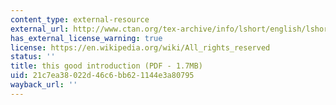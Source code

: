 ```yaml
---
content_type: external-resource
external_url: http://www.ctan.org/tex-archive/info/lshort/english/lshort.pdf
has_external_license_warning: true
license: https://en.wikipedia.org/wiki/All_rights_reserved
status: ''
title: this good introduction (PDF - 1.7MB)
uid: 21c7ea38-022d-46c6-bb62-1144e3a80795
wayback_url: ''
---
```

